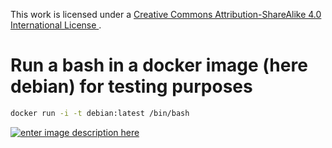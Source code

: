 This work is licensed under a [Creative Commons Attribution-ShareAlike 4.0 International License ](http://creativecommons.org/licenses/by-sa/4.0/).

# Run a bash in a docker image (here debian) for testing purposes

```bash
docker run -i -t debian:latest /bin/bash
```

[![enter image description here](https://i.creativecommons.org/l/by-sa/4.0/80x15.png) ](http://creativecommons.org/licenses/by-sa/4.0/)